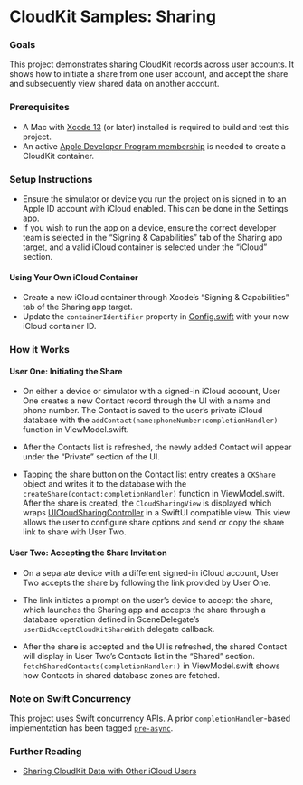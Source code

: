 # CloudKit Samples: Sharing

### Goals

This project demonstrates sharing CloudKit records across user accounts. It shows how to initiate a share from one user account, and accept the share and subsequently view shared data on another account.

### Prerequisites

* A Mac with [Xcode 13](https://developer.apple.com/xcode/) (or later) installed is required to build and test this project.
* An active [Apple Developer Program membership](https://developer.apple.com/support/compare-memberships/) is needed to create a CloudKit container.

### Setup Instructions

* Ensure the simulator or device you run the project on is signed in to an Apple ID account with iCloud enabled. This can be done in the Settings app.
* If you wish to run the app on a device, ensure the correct developer team is selected in the “Signing & Capabilities” tab of the Sharing app target, and a valid iCloud container is selected under the “iCloud” section.

#### Using Your Own iCloud Container

* Create a new iCloud container through Xcode’s “Signing & Capabilities” tab of the Sharing app target.
* Update the `containerIdentifier` property in [Config.swift](Sharing/App/Config.swift) with your new iCloud container ID.

### How it Works

#### User One: Initiating the Share

* On either a device or simulator with a signed-in iCloud account, User One creates a new Contact record through the UI with a name and phone number. The Contact is saved to the user’s private iCloud database with the `addContact(name:phoneNumber:completionHandler)` function in ViewModel.swift.

* After the Contacts list is refreshed, the newly added Contact will appear under the “Private” section of the UI.

* Tapping the share button on the Contact list entry creates a `CKShare` object and writes it to the database with the `createShare(contact:completionHandler)` function in ViewModel.swift. After the share is created, the `CloudSharingView` is displayed which wraps [UICloudSharingController](https://developer.apple.com/documentation/uikit/uicloudsharingcontroller) in a SwiftUI compatible view. This view allows the user to configure share options and send or copy the share link to share with User Two.

#### User Two: Accepting the Share Invitation

* On a separate device with a different signed-in iCloud account, User Two accepts the share by following the link provided by User One.

* The link initiates a prompt on the user’s device to accept the share, which launches the Sharing app and accepts the share through a database operation defined in SceneDelegate’s `userDidAcceptCloudKitShareWith` delegate callback.

* After the share is accepted and the UI is refreshed, the shared Contact will display in User Two’s Contacts list in the “Shared” section. `fetchSharedContacts(completionHandler:)` in ViewModel.swift shows how Contacts in shared database zones are fetched.

### Note on Swift Concurrency

This project uses Swift concurrency APIs. A prior `completionHandler`-based implementation has been tagged [`pre-async`](https://github.com/apple/cloudkit-sample-sharing/blob/main/tree/pre-async).

### Further Reading

* [Sharing CloudKit Data with Other iCloud Users](https://developer.apple.com/documentation/cloudkit/shared_records/sharing_cloudkit_data_with_other_icloud_users)
